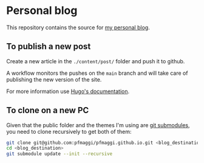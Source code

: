 # Personal blog

This repository contains the source for [my personal blog](http://pietromaggi.com).

## To publish a new post

Create a new article in the `./content/post/` folder and push it to github.

A workflow monitors the pushes on the `main` branch and will take care of publishing the new version of the site.

For more information use [Hugo's documentation](https://gohugo.io/hosting-and-deployment/hosting-on-github/).

## To clone on a new PC

Given that the public folder and the themes I'm using are [git submodules](http://www.git-scm.com/book/en/v2/Git-Tools-Submodules), you need to clone recursively to get both of them:

```sh
git clone git@github.com:pfmaggi/pfmaggi.github.io.git <blog_destination>
cd <blog_destination>
git submodule update --init --recursive
```
